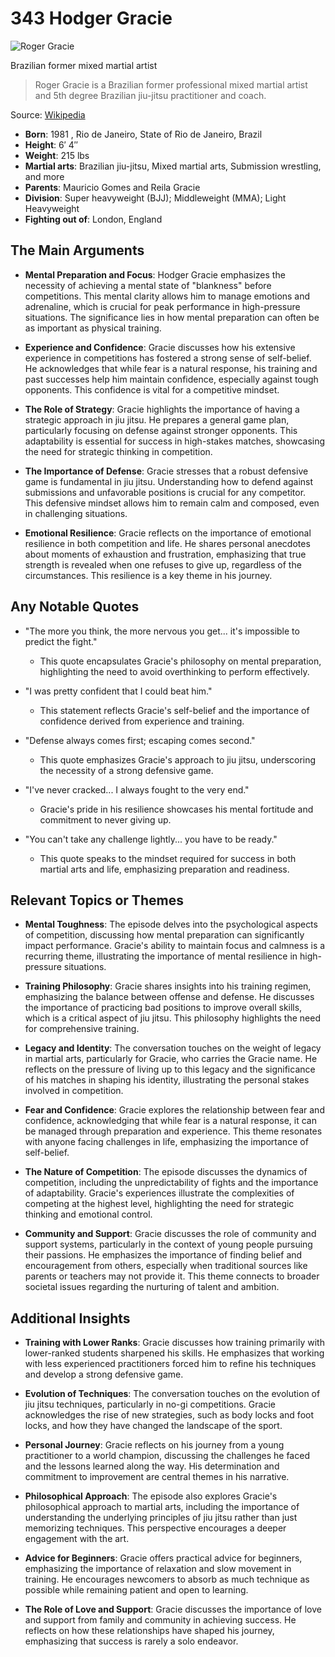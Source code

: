 # 343 Hodger Gracie


![Roger Gracie](https://encrypted-tbn0.gstatic.com/images?q=tbn:ANd9GcS8FVyBtTD72miwYRhaiC1TR7F86vDOzvTUk5jZ6A&s=0)

Brazilian former mixed martial artist

> Roger Gracie is a Brazilian former professional mixed martial artist and 5th degree Brazilian jiu-jitsu practitioner and coach.

Source: [Wikipedia](https://en.wikipedia.org/wiki/Roger_Gracie)

- **Born**: 1981 , Rio de Janeiro, State of Rio de Janeiro, Brazil
- **Height**: 6′ 4″
- **Weight**: 215 lbs
- **Martial arts**: Brazilian jiu-jitsu, Mixed martial arts, Submission wrestling, and more
- **Parents**: Mauricio Gomes and Reila Gracie
- **Division**: Super heavyweight (BJJ); Middleweight (MMA); Light Heavyweight
- **Fighting out of**: London, England


## The Main Arguments

- **Mental Preparation and Focus**: Hodger Gracie emphasizes the necessity of achieving a mental state of "blankness" before competitions. This mental clarity allows him to manage emotions and adrenaline, which is crucial for peak performance in high-pressure situations. The significance lies in how mental preparation can often be as important as physical training.

- **Experience and Confidence**: Gracie discusses how his extensive experience in competitions has fostered a strong sense of self-belief. He acknowledges that while fear is a natural response, his training and past successes help him maintain confidence, especially against tough opponents. This confidence is vital for a competitive mindset.

- **The Role of Strategy**: Gracie highlights the importance of having a strategic approach in jiu jitsu. He prepares a general game plan, particularly focusing on defense against stronger opponents. This adaptability is essential for success in high-stakes matches, showcasing the need for strategic thinking in competition.

- **The Importance of Defense**: Gracie stresses that a robust defensive game is fundamental in jiu jitsu. Understanding how to defend against submissions and unfavorable positions is crucial for any competitor. This defensive mindset allows him to remain calm and composed, even in challenging situations.

- **Emotional Resilience**: Gracie reflects on the importance of emotional resilience in both competition and life. He shares personal anecdotes about moments of exhaustion and frustration, emphasizing that true strength is revealed when one refuses to give up, regardless of the circumstances. This resilience is a key theme in his journey.

## Any Notable Quotes

- "The more you think, the more nervous you get... it's impossible to predict the fight."
  - This quote encapsulates Gracie's philosophy on mental preparation, highlighting the need to avoid overthinking to perform effectively.

- "I was pretty confident that I could beat him."
  - This statement reflects Gracie's self-belief and the importance of confidence derived from experience and training.

- "Defense always comes first; escaping comes second."
  - This quote emphasizes Gracie's approach to jiu jitsu, underscoring the necessity of a strong defensive game.

- "I've never cracked... I always fought to the very end."
  - Gracie's pride in his resilience showcases his mental fortitude and commitment to never giving up.

- "You can't take any challenge lightly... you have to be ready."
  - This quote speaks to the mindset required for success in both martial arts and life, emphasizing preparation and readiness.

## Relevant Topics or Themes

- **Mental Toughness**: The episode delves into the psychological aspects of competition, discussing how mental preparation can significantly impact performance. Gracie's ability to maintain focus and calmness is a recurring theme, illustrating the importance of mental resilience in high-pressure situations.

- **Training Philosophy**: Gracie shares insights into his training regimen, emphasizing the balance between offense and defense. He discusses the importance of practicing bad positions to improve overall skills, which is a critical aspect of jiu jitsu. This philosophy highlights the need for comprehensive training.

- **Legacy and Identity**: The conversation touches on the weight of legacy in martial arts, particularly for Gracie, who carries the Gracie name. He reflects on the pressure of living up to this legacy and the significance of his matches in shaping his identity, illustrating the personal stakes involved in competition.

- **Fear and Confidence**: Gracie explores the relationship between fear and confidence, acknowledging that while fear is a natural response, it can be managed through preparation and experience. This theme resonates with anyone facing challenges in life, emphasizing the importance of self-belief.

- **The Nature of Competition**: The episode discusses the dynamics of competition, including the unpredictability of fights and the importance of adaptability. Gracie's experiences illustrate the complexities of competing at the highest level, highlighting the need for strategic thinking and emotional control.

- **Community and Support**: Gracie discusses the role of community and support systems, particularly in the context of young people pursuing their passions. He emphasizes the importance of finding belief and encouragement from others, especially when traditional sources like parents or teachers may not provide it. This theme connects to broader societal issues regarding the nurturing of talent and ambition.

## Additional Insights

- **Training with Lower Ranks**: Gracie discusses how training primarily with lower-ranked students sharpened his skills. He emphasizes that working with less experienced practitioners forced him to refine his techniques and develop a strong defensive game.

- **Evolution of Techniques**: The conversation touches on the evolution of jiu jitsu techniques, particularly in no-gi competitions. Gracie acknowledges the rise of new strategies, such as body locks and foot locks, and how they have changed the landscape of the sport.

- **Personal Journey**: Gracie reflects on his journey from a young practitioner to a world champion, discussing the challenges he faced and the lessons learned along the way. His determination and commitment to improvement are central themes in his narrative.

- **Philosophical Approach**: The episode also explores Gracie's philosophical approach to martial arts, including the importance of understanding the underlying principles of jiu jitsu rather than just memorizing techniques. This perspective encourages a deeper engagement with the art.

- **Advice for Beginners**: Gracie offers practical advice for beginners, emphasizing the importance of relaxation and slow movement in training. He encourages newcomers to absorb as much technique as possible while remaining patient and open to learning.

- **The Role of Love and Support**: Gracie discusses the importance of love and support from family and community in achieving success. He reflects on how these relationships have shaped his journey, emphasizing that success is rarely a solo endeavor.
